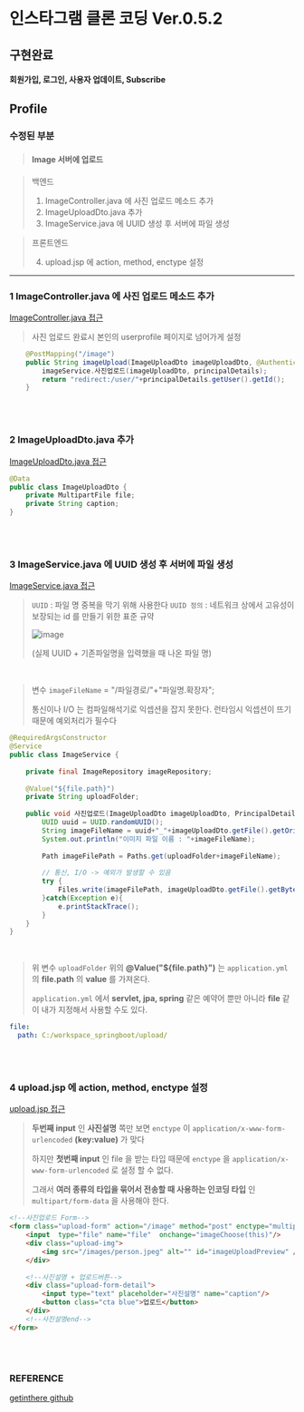 # 인스타그램 클론 코딩 Ver.0.5.2

## 구현완료

>
#### 회원가입, 로그인, 사용자 업데이트, Subscribe


## Profile

### 수정된 부분

> #### Image 서버에 업로드

> 백엔드
> 
>1. ImageController.java 에 사진 업로드 메소드 추가
>2. ImageUploadDto.java 추가
>3. ImageService.java 에 UUID 생성 후 서버에 파일 생성

> 프론트엔드
> 
> 4. upload.jsp 에 action, method, enctype 설정

---

### 1 ImageController.java 에 사진 업로드 메소드 추가

[ImageController.java 접근](./src/main/java/com/cos/photogramstart/web/ImageController.java)

> 사진 업로드 완료시 본인의 userprofile 페이지로 넘어가게 설정

```java
	@PostMapping("/image")
	public String imageUpload(ImageUploadDto imageUploadDto, @AuthenticationPrincipal PrincipalDetails principalDetails) {
		imageService.사진업로드(imageUploadDto, principalDetails);
		return "redirect:/user/"+principalDetails.getUser().getId();
	}
```

<br/><br/>

### 2 ImageUploadDto.java 추가

[ImageUploadDto.java 접근](./src/main/java/com/cos/photogramstart/web/dto/image/ImageUploadDto.java)

```java
@Data
public class ImageUploadDto {
	private MultipartFile file;
	private String caption;
}
```

<br/><br/>

### 3 ImageService.java 에 UUID 생성 후 서버에 파일 생성

[ImageService.java 접근](./src/main/java/com/cos/photogramstart/service/ImageService.java)

> `UUID` : 파일 명 중복을 막기 위해 사용한다
> `UUID 정의` : 네트워크 상에서 고유성이 보장되는 id 를 만들기 위한 표준 규약
> 
> ![image](https://user-images.githubusercontent.com/57707484/131171818-93339b54-851c-4641-840c-fd22960c0898.png)
> 
> (실제 UUID + 기존파일명을 입력했을 때 나온 파일 명)

<br/>

> 변수 `imageFileName` = "/파일경로/"+"파일명.확장자";
> 
> 통신이나 I/O 는 컴파일해석기로 익셉션을 잡지 못한다. 런타임시 익셉션이 뜨기때문에 예외처리가 필수다

```java
@RequiredArgsConstructor
@Service
public class ImageService {
	
	private final ImageRepository imageRepository;
	
	@Value("${file.path}")
	private String uploadFolder;
	
	public void 사진업로드(ImageUploadDto imageUploadDto, PrincipalDetails principalDetails) {
		UUID uuid = UUID.randomUUID();
		String imageFileName = uuid+"_"+imageUploadDto.getFile().getOriginalFilename();
		System.out.println("이미지 파일 이름 : "+imageFileName);
		
		Path imageFilePath = Paths.get(uploadFolder+imageFileName);
		
		// 통신, I/O -> 예외가 발생할 수 있음
		try {
			Files.write(imageFilePath, imageUploadDto.getFile().getBytes());
		}catch(Exception e){
			e.printStackTrace();
		}
	}
}
```

<br/>

> 위 변수 `uploadFolder` 위의 **@Value("${file.path}")** 는 `application.yml` 의 **file.path** 의 **value** 를 가져온다.
> 
> `application.yml` 에서 **servlet, jpa, spring** 같은 예약어 뿐만 아니라 **file** 같이 내가 지정해서 사용할 수도 있다. 

```yml
file:
  path: C:/workspace_springboot/upload/
```

<br/><br/>

### 4 upload.jsp 에 action, method, enctype 설정

[upload.jsp 접근](./src/main/webapp/WEB-INF/views/image/upload.jsp)

> **두번째 input** 인 **사진설명** 쪽만 보면 `enctype` 이 `application/x-www-form-urlencoded` **(key:value)** 가 맞다
>
> 하지만 **첫번째 input** 인 file 을 받는 타입 때문에 `enctype` 을 `application/x-www-form-urlencoded` 로 설정 할 수 없다.
>
> 그래서 **여러 종류의 타입을 묶어서 전송할 때 사용하는 인코딩 타입** 인 `multipart/form-data` 을 사용해야 한다.

```html
<!--사진업로드 Form-->
<form class="upload-form" action="/image" method="post" enctype="multipart/form-data">
	<input  type="file" name="file"  onchange="imageChoose(this)"/>
	<div class="upload-img">
		<img src="/images/person.jpeg" alt="" id="imageUploadPreview" />
	</div>
                    
	<!--사진설명 + 업로드버튼-->
	<div class="upload-form-detail">
		<input type="text" placeholder="사진설명" name="caption"/> 
		<button class="cta blue">업로드</button>
	</div>
	<!--사진설명end-->
</form>
```

<br/><br/>

### REFERENCE

>
[getinthere github](https://github.com/codingspecialist/EaszUp-Springboot-Photogram-Start)
